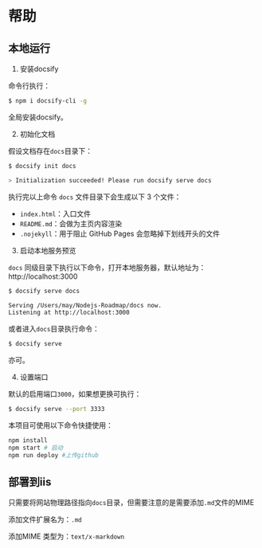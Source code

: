 # 帮助

## 本地运行

1. 安装docsify

命令行执行：
``` bash
$ npm i docsify-cli -g
```
全局安装docsify。

2. 初始化文档

假设文档存在`docs`目录下：
``` bash
$ docsify init docs

> Initialization succeeded! Please run docsify serve docs
```
执行完以上命令 `docs` 文件目录下会生成以下 3 个文件：

- `index.html`：入口文件
- `README.md`：会做为主页内容渲染
- `.nojekyll`：用于阻止 GitHub Pages 会忽略掉下划线开头的文件

3. 启动本地服务预览

`docs` 同级目录下执行以下命令，打开本地服务器，默认地址为：http://localhost:3000
``` bash
$ docsify serve docs

Serving /Users/may/Nodejs-Roadmap/docs now.
Listening at http://localhost:3000
```

或者进入`docs`目录执行命令：
``` bash
$ docsify serve
```
亦可。

4. 设置端口

默认的启用端口`3000`，如果想更换可执行：

``` bash
$ docsify serve --port 3333
```

本项目可使用以下命令快捷使用：

``` bash
npm install
npm start # 启动
npm run deploy #上传github
```

## 部署到iis

只需要将网站物理路径指向`docs`目录，但需要注意的是需要添加`.md`文件的MIME

添加文件扩展名为：`.md`

添加MIME 类型为：`text/x-markdown`